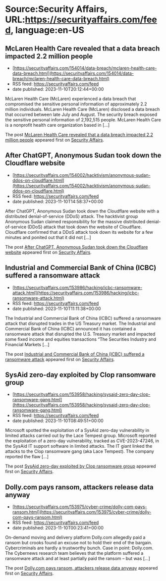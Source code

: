 # Source:Security Affairs, URL:https://securityaffairs.com/feed, language:en-US

## McLaren Health Care revealed that a data breach impacted 2.2 million people
 - [https://securityaffairs.com/154014/data-breach/mclaren-health-care-data-breach.html](https://securityaffairs.com/154014/data-breach/mclaren-health-care-data-breach.html)
 - RSS feed: https://securityaffairs.com/feed
 - date published: 2023-11-10T20:12:44+00:00

<p>McLaren Health Care (McLaren) experienced a data breach that compromised the sensitive personal information of approximately 2.2 million individuals. McLaren Health Care (McLaren) disclosed a data breach that occurred between late July and August. The security breach exposed the sensitive personal information of 2,192,515 people. McLaren Health Care is a nonprofit health care organization based in [&#8230;]</p>
<p>The post <a href="https://securityaffairs.com/154014/data-breach/mclaren-health-care-data-breach.html">McLaren Health Care revealed that a data breach impacted 2.2 million people</a> appeared first on <a href="https://securityaffairs.com">Security Affairs</a>.</p>

## After ChatGPT, Anonymous Sudan took down the Cloudflare website
 - [https://securityaffairs.com/154002/hacktivism/anonymous-sudan-ddos-on-cloudflare.html](https://securityaffairs.com/154002/hacktivism/anonymous-sudan-ddos-on-cloudflare.html)
 - RSS feed: https://securityaffairs.com/feed
 - date published: 2023-11-10T14:58:37+00:00

<p>After ChatGPT, Anonymous Sudan took down the Cloudflare website with a distributed denial-of-service (DDoS) attack. The hacktivist group Anonymous Sudan claimed responsibility for the massive distributed denial-of-service (DDoS) attack that took down the website of Cloudflare. Cloudflare confirmed that a DDoS attack took down its website for a few minutes and ponited out that it did not [&#8230;]</p>
<p>The post <a href="https://securityaffairs.com/154002/hacktivism/anonymous-sudan-ddos-on-cloudflare.html">After ChatGPT, Anonymous Sudan took down the Cloudflare website</a> appeared first on <a href="https://securityaffairs.com">Security Affairs</a>.</p>

## Industrial and Commercial Bank of China (ICBC) suffered a ransomware attack
 - [https://securityaffairs.com/153986/hacking/icbc-ransomware-attack.html](https://securityaffairs.com/153986/hacking/icbc-ransomware-attack.html)
 - RSS feed: https://securityaffairs.com/feed
 - date published: 2023-11-10T11:11:38+00:00

<p>The Industrial and Commercial Bank of China (ICBC) suffered a ransomware attack that disrupted trades in the US Treasury market. The Industrial and Commercial Bank of China (ICBC) announced it has contained a ransomware attack that disrupted the U.S. Treasury market and impacted some fixed income and equities transactions &#8220;The Securities Industry and Financial Markets [&#8230;]</p>
<p>The post <a href="https://securityaffairs.com/153986/hacking/icbc-ransomware-attack.html">Industrial and Commercial Bank of China (ICBC) suffered a ransomware attack</a> appeared first on <a href="https://securityaffairs.com">Security Affairs</a>.</p>

## SysAid zero-day exploited by Clop ransomware group
 - [https://securityaffairs.com/153958/hacking/sysaid-zero-day-clop-ransomware-gang.html](https://securityaffairs.com/153958/hacking/sysaid-zero-day-clop-ransomware-gang.html)
 - RSS feed: https://securityaffairs.com/feed
 - date published: 2023-11-10T08:49:51+00:00

<p>Microsoft spotted the exploitation of a SysAid zero-day vulnerability in limited attacks carried out by the Lace Tempest group. Microsoft reported the exploitation of a zero-day vulnerability, tracked as CVE-2023-47246, in the SysAid IT support software in limited attacks. The IT giant linked the attacks to the Clop ransomware gang (aka Lace Tempest). The company reported the flaw [&#8230;]</p>
<p>The post <a href="https://securityaffairs.com/153958/hacking/sysaid-zero-day-clop-ransomware-gang.html">SysAid zero-day exploited by Clop ransomware group</a> appeared first on <a href="https://securityaffairs.com">Security Affairs</a>.</p>

## Dolly.com pays ransom, attackers release data anyway
 - [https://securityaffairs.com/153975/cyber-crime/dolly-com-pays-ransom.html](https://securityaffairs.com/153975/cyber-crime/dolly-com-pays-ransom.html)
 - RSS feed: https://securityaffairs.com/feed
 - date published: 2023-11-10T00:23:41+00:00

<p>On-demand moving and delivery platform Dolly.com allegedly paid a ransom but crooks found an excuse not to hold their end of the bargain. Cybercriminals are hardly a trustworthy bunch. Case in point: Dolly.com. The Cybernews research team believes that the platform suffered a ransomware attack and at least partially paid the ransom – but was [&#8230;]</p>
<p>The post <a href="https://securityaffairs.com/153975/cyber-crime/dolly-com-pays-ransom.html">Dolly.com pays ransom, attackers release data anyway</a> appeared first on <a href="https://securityaffairs.com">Security Affairs</a>.</p>

